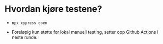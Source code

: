 # Hvordan kjøre testene?

- `npx cypress open`

- Foreløpig kun støtte for lokal manuell testing, setter opp Github Actions i neste runde.
